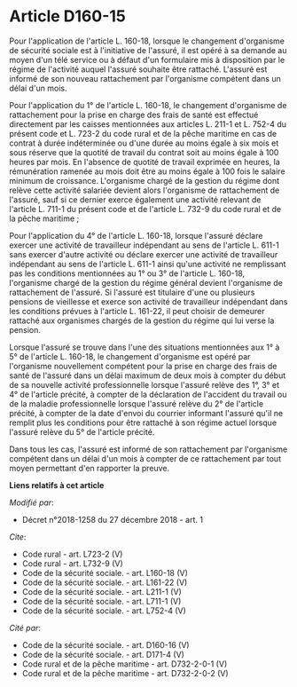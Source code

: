 # Article D160-15

Pour l'application de l'article L. 160-18, lorsque le changement d'organisme de sécurité sociale est à l'initiative de
l'assuré, il est opéré à sa demande au moyen d'un télé service ou à défaut d'un formulaire mis à disposition par le régime de
l'activité auquel l'assuré souhaite être rattaché. L'assuré est informé de son nouveau rattachement par l'organisme compétent
dans un délai d'un mois. 

Pour l'application du 1° de l'article L. 160-18, le changement d'organisme de rattachement pour la prise en charge des frais
de santé est effectué directement par les caisses mentionnées aux articles L. 211-1 et L. 752-4 du présent code et L. 723-2
du code rural et de la pêche maritime en cas de contrat à durée indéterminée ou d'une durée au moins égale à six mois et sous
réserve que la quotité de travail du contrat soit au moins égale à 100 heures par mois. En l'absence de quotité de travail
exprimée en heures, la rémunération ramenée au mois doit être au moins égale à 100 fois le salaire minimum de croissance.
L'organisme chargé de la gestion du régime dont relève cette activité salariée devient alors l'organisme de rattachement de
l'assuré, sauf si ce dernier exerce également une activité relevant de l'article L. 711-1 du présent code et de l'article L.
732-9 du code rural et de la pêche maritime ; 

Pour l'application du 4° de l'article L. 160-18, lorsque l'assuré déclare exercer une activité de travailleur indépendant au
sens de l'article L. 611-1 sans exercer d'autre activité ou déclare exercer une activité de travailleur indépendant au sens
de l'article L. 611-1 ainsi qu'une activité ne remplissant pas les conditions mentionnées au 1° ou 3° de l'article L. 160-18,
l'organisme chargé de la gestion du régime général devient l'organisme de rattachement de l'assuré. Si l'assuré est titulaire
d'une ou plusieurs pensions de vieillesse et exerce son activité de travailleur indépendant dans les conditions prévues à
l'article L. 161-22, il peut choisir de demeurer rattaché aux organismes chargés de la gestion du régime qui lui verse la
pension. 

Lorsque l'assuré se trouve dans l'une des situations mentionnées aux 1° à 5° de l'article L. 160-18, le changement
d'organisme est opéré par l'organisme nouvellement compétent pour la prise en charge des frais de santé de l'assuré dans un
délai maximum de deux mois à compter du début de sa nouvelle activité professionnelle lorsque l'assuré relève des 1°, 3° et
4° de l'article précité, à compter de la déclaration de l'accident du travail ou de la maladie professionnelle lorsque
l'assuré relève du 2° de l'article précité, à compter de la date d'envoi du courrier informant l'assuré qu'il ne remplit plus
les conditions pour être rattaché à son régime actuel lorsque l'assuré relève du 5° de l'article précité. 

Dans tous les cas, l'assuré est informé de son rattachement par l'organisme compétent dans un délai d'un mois à compter de ce
rattachement par tout moyen permettant d'en rapporter la preuve.

**Liens relatifs à cet article**

_Modifié par_:

  - Décret n°2018-1258 du 27 décembre 2018 - art. 1

_Cite_:

  - Code rural - art. L723-2 (V)
  - Code rural - art. L732-9 (V)
  - Code de la sécurité sociale. - art. L160-18 (V)
  - Code de la sécurité sociale. - art. L161-22 (V)
  - Code de la sécurité sociale. - art. L211-1 (V)
  - Code de la sécurité sociale. - art. L711-1 (V)
  - Code de la sécurité sociale. - art. L752-4 (V)

_Cité par_:

  - Code de la sécurité sociale. - art. D160-16 (V)
  - Code de la sécurité sociale. - art. D171-4 (V)
  - Code rural et de la pêche maritime - art. D732-2-0-1 (V)
  - Code rural et de la pêche maritime - art. D732-2-0-2 (V)
